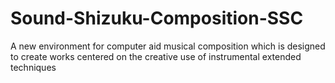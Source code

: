 # Sound-Shizuku-Composition-SSC
A new environment for computer aid musical composition which is designed to create works centered on the creative use of instrumental extended techniques
